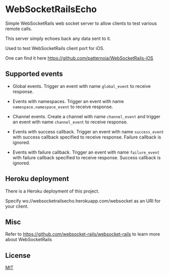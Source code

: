 # WebSocketRailsEcho

Simple WebSocketRails web socket server to allow clients to test various remote calls.

This server simply echoes back any data sent to it.


Used to test WebSocketRails client port for iOS. 

One can find it here https://github.com/patternoia/WebSocketRails-iOS

## Supported events

* Global events. Trigger an event with name `global_event` to receive response.

* Events with namespaces. Trigger an event with name `namespace.namespace_event` to receive response.

* Channel events. Create a channel with name `channel_event` and trigger an event with name `channel_event` to receive response.

* Events with success callback. Trigger an event with name `success_event` with success callback specified to receive response. Failure callback is ignored.

* Events with failure callback. Trigger an event with name `failure_event` with failure callback specified to receive response. Success callback is ignored.

## Heroku deployment

There is a Heroku deployment of this project.

Specify ws://websocketrailsecho.herokuapp.com/websocket as an URI for your client.

## Misc

Refer to https://github.com/websocket-rails/websocket-rails to learn more about WebSocketRails

## License

[MIT](./LICENSE)